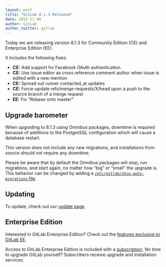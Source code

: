 ```yaml
---
layout: post
title: "GitLab 8.1.3 Released"
date: 2015-11-06
author: GitLab
author_twitter: gitlab
---
```


Today we are releasing version 8.1.3 for Community Edition (CE) and Enterprise
Edition (EE).

It includes the following fixes:

- **CE:** Add support for Facebook OAuth authentication
- **CE:** Use issue editor as cross reference comment author when issue is
  edited with a new mention
- **CE:** Spread out runner contacted_at updates
- **CE:** Force-update refs/merge-requests/X/head upon a push to the source
  branch of a merge request
- **EE:** Fix "Rebase onto master"

<!-- more -->

## Upgrade barometer

When upgrading to 8.1.3 using Omnibus packages, downtime is required because of
additions to the PostgreSQL configuration which will cause a database restart.

This version does not include any new migrations, and installations from source
should not require any downtime.

Please be aware that by default the Omnibus packages will stop, run migrations,
and start again, no matter how “big” or “small” the upgrade is. This behavior
can be changed by adding a [`/etc/gitlab/skip-auto-migrations`
file](http://doc.gitlab.com/omnibus/update/README.html).

## Updating

To update, check out our [update page](https://about.gitlab.com/update).

## Enterprise Edition

Interested in GitLab Enterprise Edition?
Check out the [features exclusive to GitLab EE](http://about.gitlab.com/features/#enterprise).

Access to GitLab Enterprise Edition is included with a [subscription](http://www.gitlab.com/pricing).
No time to upgrade GitLab yourself?
Subscribers receive upgrade and installation services.

